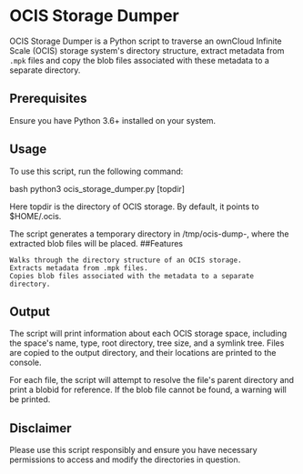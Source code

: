 # OCIS Storage Dumper

OCIS Storage Dumper is a Python script to traverse an ownCloud Infinite Scale (OCIS) storage system's directory structure, extract metadata from `.mpk` files and copy the blob files associated with these metadata to a separate directory.

## Prerequisites

Ensure you have Python 3.6+ installed on your system.

## Usage

To use this script, run the following command:

bash
python3 ocis_storage_dumper.py [topdir]

Here topdir is the directory of OCIS storage. By default, it points to $HOME/.ocis.

The script generates a temporary directory in /tmp/ocis-dump-<timestamp>, where the extracted blob files will be placed.
##Features

    Walks through the directory structure of an OCIS storage.
    Extracts metadata from .mpk files.
    Copies blob files associated with the metadata to a separate directory.

## Output

The script will print information about each OCIS storage space, including the space's name, type, root directory, tree size, and a symlink tree. Files are copied to the output directory, and their locations are printed to the console.

For each file, the script will attempt to resolve the file's parent directory and print a blobid for reference. If the blob file cannot be found, a warning will be printed.

## Disclaimer

Please use this script responsibly and ensure you have necessary permissions to access and modify the directories in question.
